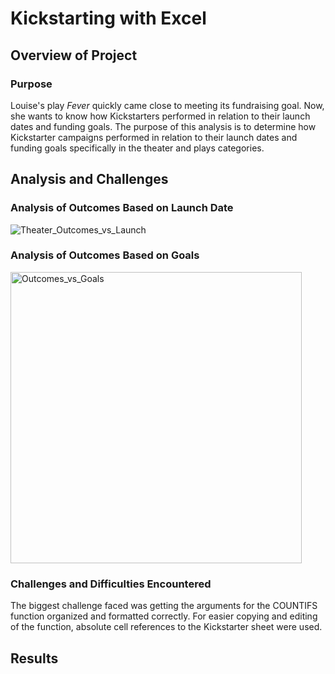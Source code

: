 # Kickstarting with Excel
## Overview of Project
### Purpose
Louise's play <i>Fever</i> quickly came close to meeting its fundraising goal.  Now, she wants to know how Kickstarters performed in relation to their launch dates and funding goals.  The purpose of this analysis is to determine how Kickstarter campaigns performed in relation to their launch dates and funding goals specifically in the theater and plays categories.
## Analysis and Challenges
### Analysis of Outcomes Based on Launch Date
![Theater_Outcomes_vs_Launch](https://user-images.githubusercontent.com/59906657/147778106-090d4704-6a9e-43b7-b4d1-2ed0d95bb668.png)

### Analysis of Outcomes Based on Goals
<img width="466" alt="Outcomes_vs_Goals" src="https://user-images.githubusercontent.com/59906657/147778335-25b7cbb1-705f-4935-9d16-42d88d890e9b.png">

### Challenges and Difficulties Encountered
The biggest challenge faced was getting the arguments for the COUNTIFS function organized and formatted correctly.  For easier copying and editing of the function, absolute cell references to the Kickstarter sheet were used.
## Results
